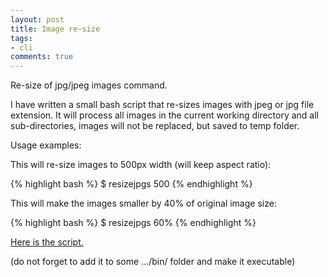 ```yaml
---
layout: post
title: Image re-size
tags:
- cli
comments: true
---
```


Re-size of jpg/jpeg images command.


I have written a small bash script that re-sizes images with jpeg or jpg file extension. It will process all images in the current working directory and all sub-directories, images will not be replaced, but saved to temp folder.

Usage examples:

This will re-size images to 500px width (will keep aspect ratio):

{% highlight bash %}
$ resizejpgs 500
{% endhighlight %}

This will make the images smaller by 40% of original image size:

{% highlight bash %}
$ resizejpgs 60%
{% endhighlight %}

[Here is the script.](https://github.com/matejc/helper_scripts/blob/master/bin/resizejpgs)

(do not forget to add it to some .../bin/ folder and make it executable)
